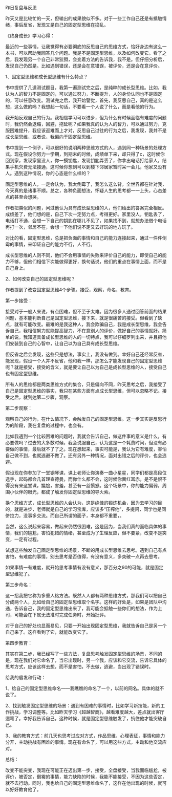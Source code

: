 昨日复盘与反思

昨天又是比较忙的一天，但输出的成果貌似不多。对于一些工作自己还是有抵触情绪，事后反省，发现又是自己的固定型思维在捣乱。



《终身成长》学习心得：

最近的一些事情，让我觉得有必要彻底的反思自己的思维方式，恰好身边有这么一本书，可以帮助我回答几个问题。我是不是固定型思维，以及如何改变它。看了之后，我发现另一个自己非常狡猾，会变着方法的告诉我，我不是。但仔细分析后，发现自己仍然是。比如遇到错误，还是会在意错误，被评价，还是会在意评价。



1、固定型思维和成长型思维有什么特点？

书中提供了几道测试题目，我第一遍测试完之后，是纯粹的成长型思维。比如，我认为人的智力不是固定的，可以通过努力，不断提升，人的身份认同也不是固定的，可以任意改变。测试完之后，我开始警觉，首先，我反思自己，真的是这么想，这么做的吗？我想起一句话，不要看一个人说了什么，而是看他的行为。

我开始反观自己的行为。我相信学习可以进步，但为什么有时候面临有难度的问题时，我仍然会退缩，回避，拖延呢？如果我真的认为人的智力，可以通过努力，克服困难提升，我应该迎难而上才对，反思自己过往的行为之后，我发现，我并不是成长型思维，或者说，我偏向于固定型思维。

书中提到一个例子，可以很好的说明两种思维方式的人，遇到同一种场景的处理方式。现在假设你努力一学期，到期末的时候，成绩单下来，却只得了c，这时候你回到家，发现家里没人，你一摸钥匙，发现钥匙弄丢了，你拿出电话打给家人，结果手机欠费无法接通，这时候你想到可以到楼下邻居家暂时呆一会儿，他家又没有人。遇到这种情况，你的心态是什么样的？

固定型思维的人，一定会认为，我太倒霉了，我怎么这么背，全世界都在针对我，今天真的是诸事不顺。总之，各种负面想法，怀疑人生的思考都一一上头，心态差点的甚至会想哭。

作者把类似的问题，问过他认为具有成长型思维的人，他们给出的答案完全相反。成绩差了，他们想的是，自己下次一定努力点，考得更好。家里没人，钥匙丢了，电话打不通，会想一下自己的钥匙在哪儿不见了，如果找不到，就想办法借个电话再打一次，邻居不在，会想一下他们说不定又去好玩的地方玩了。

对比的看，固定型思维，总是把负面的事情和自己的能力连接起来，通过一件件倒霉的事情，来印证自己的能力不行，人不行。

成长型思维的人则不同，他们不会用事情的失败来评价自己的能力，即使自己的能力不够，但他们相信下次能做得更好，换句话说，他们的重点在事情上面，而不是自己身上。



2、如何改变自己的固定型思维呢？

作者提到了改变固定型思维4个步骤。接受，观察，命名，教育。

第一步接受：

接受对于一般人来说，有点困难，但不至于太难。因为很多人通过回答前面的结果问题，基本能判断自己是固定型思维，接下来，就是很痛苦的接受。但看到了缺点，就有可能改变。最难的是我这种人，我会欺骗自己，我是成长型思维，我会告诉自己，我相信努力就能提高智力，不在意别人的评价，做好自己的事情就好。简单的说，我知道具备成长型思维的人的一切特点，我可以仔细罗列出来，并且把他们安装到自己的心智中，让自己以为自己具有成长型思维。

但反省之后会发现，这些只是想法，事实上，我没有做到。幸好自己还经常反省，能发现，假设一个人并不反省，他和我一样，那怎么才能发现自己的固定型思维呢？就是接受，接受的含义，就是要让自己以为自己是成长型思维的人，接受自己也有固定型思维。

所有人的思维都是两类思维方式的集合，只是偏向不同，昨天思考之后，我接受了自己是固定型思维的事实，我只在某些方面有点成长型思维，但可以忽略不记。接受之后，就到达第二步骤，观察。

第二步观察：

观察自己的行为，在什么情况下，会触发自己的固定型思维。这一步其实是反思行为的阶段，我在复盘的过程中，也会有。

比如我遇到一个比较困难的问题时，我就会告诉自己，做这件事的意义是什么，有必要做吗？过去的大多数时候，我会说服自己，认为这是一个耗费时间，但没有必要做的事情，最后就不了了之。现在想起来，事实可能是，我认为它有难度，害怕自己做不到，也就逃避不做了。还有另外一种情况，面对出错之后的评价，也会逃避。

假设现在你参加了一堂钢琴课，课上老师让你演奏一曲小星星，同学们都是高段位选手，起码都会几首理查德曼，而你什么都不会，这时候你面红耳赤，是不是恨不得没有来这堂课，尴尬，害羞，甚至有一丝愤怒。这个场景中，你的能力偏弱，周围小伙伴的眼光，都成了触发你固定型思维的导火索。

换个思维方式，成长型思维的人会认为，这是绝佳的锻炼机会，因为去学习的目的，就是进步，老师就是自己的学习宝库，应该多“压榨他”，多提问，同学也是同侪拉力，没事多交流。而自己所谓的面子，本身都不重要，。

当然，这么说起来容易，做起来仍然很困难，这是因为，当我们真的面临具体的事情，我们的尴尬，害怕犯错的情绪，甚至成为了生理反应，但不要紧，改变不是突变，一定有过程。

试想这些触发自己固定型思维的场景，不断的用成长型思维去思考。遇到自己有点害怕，有难度的事情，别去思考是否值得，有没有意义，多突破一点再去思考。

如果事情一有难度，就开始思考事情有没有意义，那百分之90的可能，就是固定型思维犯了。



第三步命名：

这一招我把它称为多重人格方法。既然人人都有两种思维方式，那我们可以把自己分成两个人，比如给自己的固定型思维取个名字。这样的好处是，如果是团队中沟通，告诉自己，我的固定型思维出来了，我可能会抵触一些你们的想法，作为上司，可能会在下属无法准时完成任务时，开始批评。

对于自己的好处也显而易见，只要一开始出现固定型思维，我就告诉自己是另一个自己来了。这样看到了它，就能改变它了。



第四步教育：

其实在第二步，我已经写了一些方法，复盘思考触发固定型思维的场景，不同的是，现在我们对它命名了，当它出现时，另一个我，应该和它交流，告诉它具体的思考方式，应该这样去想，而不是害怕，不去做，逃避，当出现了错误时。



给我的启发和行动：

1、给自己的固定型思维命名——我瞧瞧的命名了一个，以前的网名。具体的就不说了。

2、找到触发固定型思维的场景：遇到有困难的事情时，比如学习新技能，新的工作挑战，学习调整等。比如昨天学习《超越智商》，越看难度越大，差点就出客厅遛弯了。幸好我告诉自己，这种时候，就是固定型思维触发了，抗住他才能突破自己。

3、我的教育方式：前几天也思考过应对方式，作品思维，心理表征，事情和能力分开，主动挑战有困难的事情。现在有命名了，可以用这些方式，主动和他交流应对。



总结：

改变不能突变，我现在可能正在迈出第一步，接受，全盘接受，当我面临尴尬，被评价，被否定，倒霉的事情，能力缺陷的时候，我能不能接受，不因为这些否定，就不去行动。同时，我也给自己的固定型思维命名了，这样在他出现的时候，就可以好好教育他了。